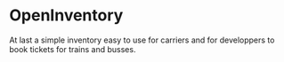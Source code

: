 # OpenInventory

At last a simple inventory easy to use for carriers and for developpers to book tickets for trains and busses.
